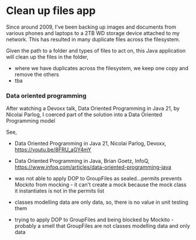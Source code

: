 
# Clean up files app

Since around 2009, I've been backing up images and documents from various phones and laptops to a 2TB WD storage device attached to my network. This has resulted in many duplicate files across the filesystem.

Given the path to a folder and types of files to act on, this Java application will clean up the files in the folder,
- where we have duplicates across the filesystem, we keep one copy and remove the others
- tba

### Data oriented programming

After watching a Devoxx talk, Data Oriented Programming in Java 21, by Nicolai Parlog, I coerced part of the solution into a Data Oriented Programming model

See,
- Data Oriented Programming in Java 21, Nicolai Parlog, Devoxx, https://youtu.be/8FRU_aGY4mY
- Data Oriented Programming in Java, Brian Goetz, InfoQ, https://www.infoq.com/articles/data-oriented-programming-java

- was not able to apply DOP to GroupFiles as sealed...permits prevents Mockito from mocking - it can't create a mock because the mock class it instantiates is not in the permits list
- classes modelling data are only data, so, there is no value in unit testing them
- trying to apply DOP to GroupFiles and being blocked by Mockito - probably a smell that GroupFiles are not classes modelling data and only data
